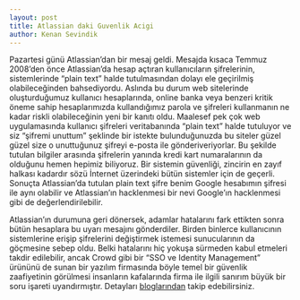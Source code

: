 ```yaml
---
layout: post
title: Atlassian daki Guvenlik Acigi
author: Kenan Sevindik
---
```


Pazartesi günü Atlassian’dan bir mesaj geldi. Mesajda kısaca Temmuz 2008’den önce Atlassian’da hesap açtıran kullanıcıların 
şifrelerinin, sistemlerinde “plain text” halde tutulmasından dolayı ele geçirilmiş olabileceğinden bahsediyordu. Aslında 
bu durum web sitelerinde oluşturduğumuz kullanıcı hesaplarında, online banka veya benzeri kritik öneme sahip hesaplarımızda 
kullandığımız parola ve şifreleri kullanmanın ne kadar riskli olabileceğinin yeni bir kanıtı oldu. Maalesef pek çok web 
uygulamasında kullanıcı şifreleri veritabanında “plain text” halde tutuluyor ve siz “şifremi unuttum” şeklinde bir istekte 
bulunduğunuzda bu siteler güzel güzel size o unuttuğunuz şifreyi e-posta ile gönderiveriyorlar. Bu şekilde tutulan bilgiler 
arasında şifrelerin yanında kredi kart numaralarının da olduğunu hemen hepimiz biliyoruz. Bir sistemin güvenliği, zincirin 
en zayıf halkası kadardır sözü İnternet üzerindeki bütün sistemler için de geçerli. Sonuçta Atlassian’da tutulan plain text 
şifre benim Google hesabımın şifresi ile aynı olabilir ve Atlassian’ın hacklenmesi bir nevi Google’ın hacklenmesi gibi de 
değerlendirilebilir.

Atlassian’ın durumuna geri dönersek, adamlar hatalarını fark ettikten sonra bütün hesaplara bu uyarı mesajını gönderdiler. 
Birden binlerce kullanıcının sistemlerine erişip şifrelerini değiştirmek istemesi sunucularının da göçmesine sebep oldu. 
Belki hatalarını hiç yokuşa sürmeden kabul etmeleri takdir edilebilir, ancak Crowd gibi bir “SSO ve Identity Management” 
ürününü de sunan bir yazılım firmasında böyle temel bir güvenlik zaafiyetinin görülmesi insanların kafalarında firma ile 
ilgili sanırım büyük bir soru işareti uyandırmıştır. Detayları 
[bloglarından](http://blogs.atlassian.com/news/2010/04/oh_man_what_a_day_an_update_on_our_security_breach.html) takip edebilirsiniz.
